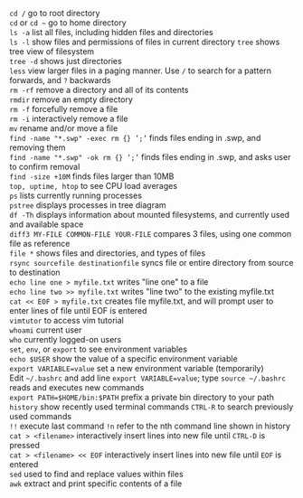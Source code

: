 `cd /` go to root directory  
`cd` or `cd ~` go to home directory  
`ls -a` list all files, including hidden files and directories  
`ls -l` show files and permissions of files in current directory
`tree` shows tree view of filesystem  
`tree -d` shows just directories  
`less` view larger files in a paging manner. Use `/` to search for a pattern forwards, and `?` backwards  
`rm -rf` remove a directory and all of its contents  
`rmdir` remove an empty directory  
`rm -f` forcefully remove a file  
`rm -i` interactively remove a file  
`mv` rename and/or move a file  
`find -name "*.swp" -exec rm {} ’;’` finds files ending in .swp, and removing them  
`find -name "*.swp" -ok rm {} ’;’` finds files ending in .swp, and asks user to confirm removal  
`find -size +10M` finds files larger than 10MB  
`top, uptime, htop` to see CPU load averages  
`ps` lists currently running processes  
`pstree` displays processes in tree diagram  
`df -Th` displays information about mounted filesystems, and currently used and available space  
`diff3 MY-FILE COMMON-FILE YOUR-FILE` compares 3 files, using one common file as reference  
`file *` shows files and directories, and types of files  
`rsync sourcefile destinationfile` syncs file or entire directory from source to destination   
`echo line one > myfile.txt` writes "line one" to a file  
`echo line two >> myfile.txt` writes "line two" to the existing myfile.txt  
`cat << EOF > myfile.txt` creates file myfile.txt, and will prompt user to enter lines of file until EOF is entered  
`vimtutor` to access vim tutorial  
`whoami` current user  
`who` currently logged-on users  
`set`, `env`, or `export` to see environment variables  
`echo $USER` show the value of a specific environment variable  
`export VARIABLE=value` set a new environment variable (temporarily)  
Edit `~/.bashrc` and add line `export VARIABLE=value`; type `source ~/.bashrc` reads and executes new commands  
`export PATH=$HOME/bin:$PATH` prefix a private bin directory to your path  
`history` show recently used terminal commands 
    `CTRL-R` to search previously used commands  
    `!!` execute last command
    `!n` refer to the nth command line shown in history  
`cat > <filename>` interactively insert lines into new file until `CTRL-D` is pressed  
`cat > <filename> << EOF` interactively insert lines into new file until `EOF` is entered  
`sed` used to find and replace values within files  
`awk` extract and print specific contents of a file  

